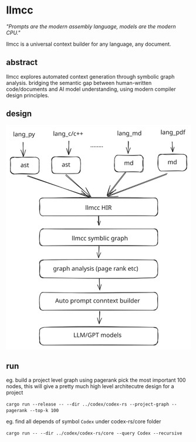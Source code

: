 # llmcc

*"Prompts are the modern assembly language, models are the modern CPU."*

llmcc is a universal context builder for any language, any document.

## abstract

llmcc explores automated context generation through symbolic graph analysis. bridging the semantic gap between human-written code/documents and AI model understanding, using modern compiler design principles.

## design

![design](doc/design.svg)

## run

eg. build a project level graph using pagerank pick the most important 100 nodes, this will give a pretty much high level architecutre design for a project

```cargo run --release -- --dir ../codex/codex-rs --project-graph --pagerank --top-k 100```


eg. find all depends of symbol `Codex` under codex-rs/core folder

```cargo run -- --dir ../codex/codex-rs/core --query Codex --recursive```

